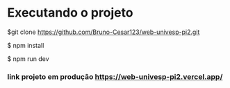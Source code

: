 # Executando o projeto

$git clone https://github.com/Bruno-Cesar123/web-univesp-pi2.git

$ npm install

$ npm run dev

### link projeto em produção https://web-univesp-pi2.vercel.app/